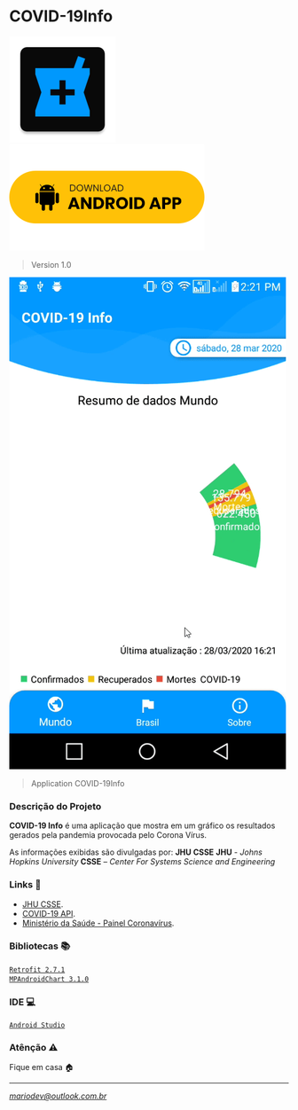 # COVID-19Info

![](https://github.com/arismarioneves/COVID-19Info/blob/master/app/src/main/res/mipmap-xxxhdpi/ic_launcher.png)
[![](android_app_btn.png)](COVID-19Info.apk "COVID-19 Info 1.0")

> Version 1.0

![](HV2TiFU8HD.gif)
> Application COVID-19Info

### Descrição do Projeto

**COVID-19 Info** é uma aplicação que mostra em um gráfico os resultados gerados pela pandemia provocada pelo Corona Vírus.

As informações exibidas são divulgadas por:
**JHU CSSE**
**JHU** - *Johns Hopkins University*
**CSSE** – *Center For Systems Science and Engineering*

### Links :link:

- [JHU CSSE](https://systems.jhu.edu/).<br/>
- [COVID-19 API](https://github.com/mathdroid/covid-19-api).<br/>
- [Ministério da Saúde - Painel Coronavírus](https://covid.saude.gov.br/).

### Bibliotecas :books:

[`Retrofit 2.7.1`](https://square.github.io/retrofit/)<br/>
[`MPAndroidChart 3.1.0`](https://square.github.io/retrofit/)

### IDE :computer:

[`Android Studio`](https://developer.android.com/studio)

### Atênção :warning:

Fique em casa :house:

----

*mariodev@outlook.com.br*
